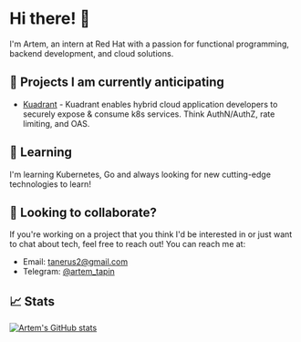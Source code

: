 # Hi there! 👋

I'm Artem, an intern at Red Hat with a passion for functional programming, backend development, and cloud solutions. 

## 🔭 Projects I am currently anticipating

- [Kuadrant](https://github.com/Kuadrant) - Kuadrant enables hybrid cloud application developers to securely expose & consume k8s services. Think AuthN/AuthZ, rate limiting, and OAS.

## 🌱 Learning

I'm learning Kubernetes, Go and always looking for new cutting-edge technologies to learn!

## 👯 Looking to collaborate?

If you're working on a project that you think I'd be interested in or just want to chat about tech, feel free to reach out! You can reach me at:

- Email: [tanerus2@gmail.com](mailto:tanerus2@gmail.com)
- Telegram: [@artem_tapin](https://t.me/artem_tapin)

## 📈 Stats

[![Artem's GitHub stats](https://github-readme-stats.vercel.app/api?username=yourusername&show_icons=true&theme=radical)](https://github.com/anuraghazra/github-readme-stats)

